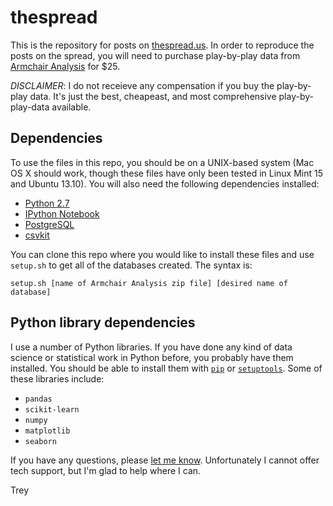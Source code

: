 thespread
=========

This is the repository for posts on [thespread.us](http://thespread.us). In order to reproduce the posts on the spread, you will need to purchase play-by-play data from [Armchair Analysis](http://armchairanalysis.com) for $25. 

*DISCLAIMER*: I do not receieve any compensation if you buy the play-by-play data. It's just the best, cheapeast, and most comprehensive play-by-play-data available.

## Dependencies

To use the files in this repo, you should be on a UNIX-based system (Mac OS X should work, though these files have only been tested in Linux Mint 15 and Ubuntu 13.10). You will also need the following dependencies installed:

- [Python 2.7](http://python.org)
- [IPython Notebook](http://ipython.org)
- [PostgreSQL](http://www.postgresql.org/)
- [csvkit](http://csvkit.readthedocs.org/en/latest/index.html)

You can clone this repo where you would like to install these files and use `setup.sh` to get all of the databases created. The syntax is:

`setup.sh [name of Armchair Analysis zip file] [desired name of database]`

## Python library dependencies

I use a number of Python libraries. If you have done any kind of data science or statistical work in Python before, you probably have them installed. You should be able to install them with [`pip`](https://pypi.python.org/pypi/pip) or [`setuptools`](https://pypi.python.org/pypi/pip). Some of these libraries include:

- `pandas`
- `scikit-learn`
- `numpy`
- `matplotlib`
- `seaborn`

If you have any questions, please [let me know](mailto:trey@thespread.us). Unfortunately I cannot offer tech support, but I'm glad to help where I can.

Trey
